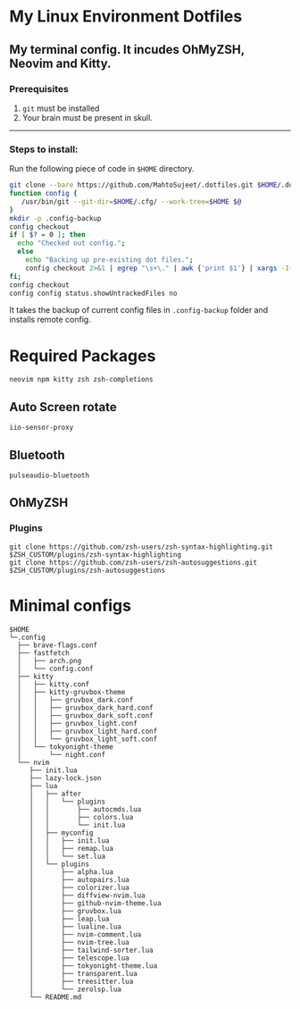 # My Linux Environment Dotfiles

## My terminal config. It incudes OhMyZSH, Neovim and Kitty.

### Prerequisites
1. `git` must be installed
1. Your brain must be present in skull.

--------------------------------

### Steps to install:

Run the following piece of code in `$HOME` directory.
```bash
git clone --bare https://github.com/MahtoSujeet/.dotfiles.git $HOME/.dotfiles
function config {
   /usr/bin/git --git-dir=$HOME/.cfg/ --work-tree=$HOME $@
}
mkdir -p .config-backup
config checkout
if [ $? = 0 ]; then
  echo "Checked out config.";
  else
    echo "Backing up pre-existing dot files.";
    config checkout 2>&1 | egrep "\s+\." | awk {'print $1'} | xargs -I{} mv {} .config-backup/{}
fi;
config checkout
config config status.showUntrackedFiles no
```
It takes the backup of current config files in `.config-backup` folder and installs remote config.


# Required Packages
```
neovim npm kitty zsh zsh-completions
```

## Auto Screen rotate
```iio-sensor-proxy```

## Bluetooth
```pulseaudio-bluetooth```

## OhMyZSH
### Plugins
```
git clone https://github.com/zsh-users/zsh-syntax-highlighting.git $ZSH_CUSTOM/plugins/zsh-syntax-highlighting
git clone https://github.com/zsh-users/zsh-autosuggestions.git $ZSH_CUSTOM/plugins/zsh-autosuggestions
```


# Minimal configs
```
$HOME
└─.config
  ├── brave-flags.conf
  ├── fastfetch
  │   ├── arch.png
  │   └── config.conf
  ├── kitty
  │   ├── kitty.conf
  │   ├── kitty-gruvbox-theme
  │   │   ├── gruvbox_dark.conf
  │   │   ├── gruvbox_dark_hard.conf
  │   │   ├── gruvbox_dark_soft.conf
  │   │   ├── gruvbox_light.conf
  │   │   ├── gruvbox_light_hard.conf
  │   │   └── gruvbox_light_soft.conf
  │   └── tokyonight-theme
  │       └── night.conf
  └── nvim
     ├── init.lua
     ├── lazy-lock.json
     ├── lua
     │   ├── after
     │   │   └── plugins
     │   │       ├── autocmds.lua
     │   │       ├── colors.lua
     │   │       └── init.lua
     │   ├── myconfig
     │   │   ├── init.lua
     │   │   ├── remap.lua
     │   │   └── set.lua
     │   └── plugins
     │       ├── alpha.lua
     │       ├── autopairs.lua
     │       ├── colorizer.lua
     │       ├── diffview-nvim.lua
     │       ├── github-nvim-theme.lua
     │       ├── gruvbox.lua
     │       ├── leap.lua
     │       ├── lualine.lua
     │       ├── nvim-comment.lua
     │       ├── nvim-tree.lua
     │       ├── tailwind-sorter.lua
     │       ├── telescope.lua
     │       ├── tokyonight-theme.lua
     │       ├── transparent.lua
     │       ├── treesitter.lua
     │       └── zerolsp.lua
     └── README.md
```
